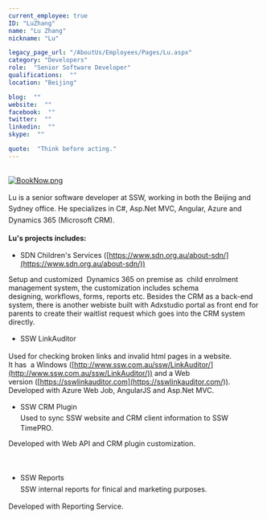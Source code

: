 ```yaml
---
current_employee: true
ID: "LuZhang"
name: "Lu Zhang"
nickname: "Lu"

legacy_page_url: "/AboutUs/Employees/Pages/Lu.aspx"
category: "Developers"
role:  "Senior Software Developer"
qualifications:  ""
location: "Beijing"

blog:  ""
website:  ""
facebook:  ""
twitter:  ""
linkedin:  ""
skype:  ""

quote:  "Think before acting."
---
```


​​						   ​​​​​​​ 
[   
   ![BookNow.png](/Images/Bio/BookNow.png)](http://veethere.com/With/LuZhang)​​​​​<span style="line-height:18px;">​​  
</span>

 <span style="line-height:1.6;">​​​​Lu is a senior software developer at SSW, working in both the Beijing and Sydney office. He specializes in C#, Asp.Net MVC, Angular, Azure and Dynamics 365 (Microsoft CRM). </span>

 <span style="line-height:1.6;">**Lu's projects includes:​​​**</span>

*   SDN Children's Services​ ([https://www.sdn.org.au/about-sdn/​](https://www.sdn.org.au/about-sdn/)) 

Setup and customized  Dynamics 365 on premise as  child enrolment management system, the customization includes schema designing, workflows, forms, reports etc. Besides the CRM as a back-end system, there is another webiste built with Adxstudio portal as front end for parents to create their waitlist request which goes into the CRM system directly.​ 

 <div>

</div>

*   <span style="line-height:1.6;">SSW LinkAuditor 

</span><span style="background-color:initial;">Used for checking broken links and invalid html pages in a website.   
</span><span style="background-color:initial;">It has  a Windows ([http://www.ssw.com.au/ssw/LinkAuditor/](http://www.ssw.com.au/ssw/LinkAuditor/)) and a Web version ([https://sswlinkauditor.com​](https://sswlinkauditor.com/)).  
</span><span style="background-color:initial;">Developed with Azure Web Job, AngularJS and Asp.Net MVC.</span><div>

</div>

*   <span style="line-height:1.6;">SSW CRM Plugin​​  
</span><span style="line-height:1.6;background-color:initial;">Used to sync SSW website and CRM client information to SS​W TimePRO. 

Developed with Web API and CRM plugin customization.</span><div>
   <span style="line-height:20.8px;"> ​  
</span></div>

*   <span style="line-height:1.6;">SSW Reports  
</span><span style="line-height:1.6;background-color:initial;">SSW internal reports for finical and marketing purposes. 

Developed with Reporting Service​.</span>​ 

​​  
​​  